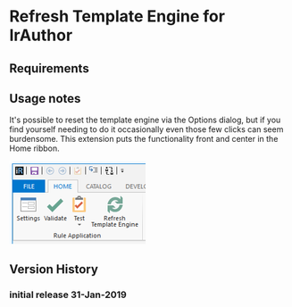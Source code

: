 # Refresh Template Engine for IrAuthor

## Requirements

## Usage notes
It's possible to reset the template engine via the Options dialog, but if you find yourself needing to do it occasionally even those few clicks can seem burdensome. This extension puts the functionality front and center in the Home ribbon.

![screenshot](docs/RefreshTemplateEngine.png)

## Version History

### initial release 31-Jan-2019
